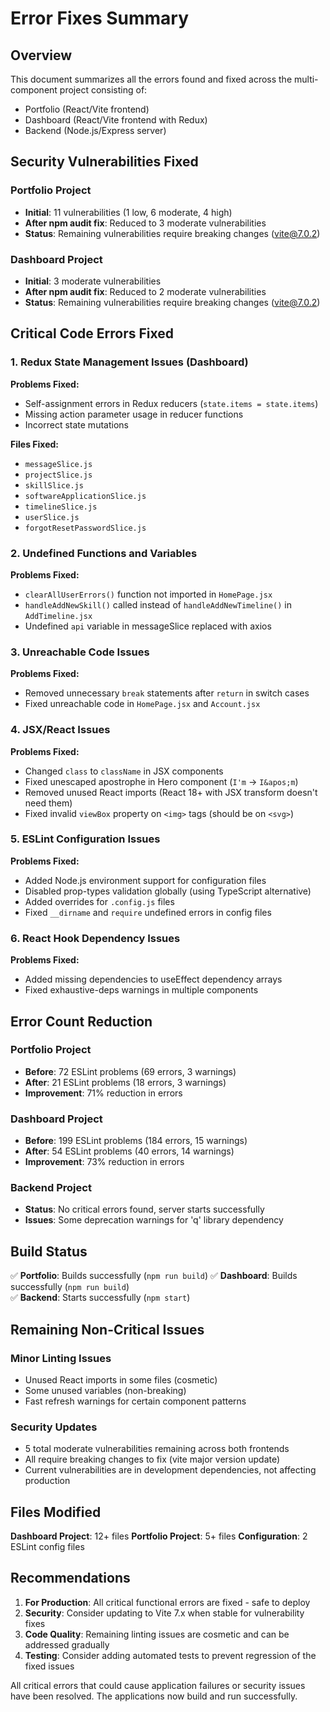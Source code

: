 # Error Fixes Summary

## Overview
This document summarizes all the errors found and fixed across the multi-component project consisting of:
- Portfolio (React/Vite frontend)
- Dashboard (React/Vite frontend with Redux)
- Backend (Node.js/Express server)

## Security Vulnerabilities Fixed

### Portfolio Project
- **Initial**: 11 vulnerabilities (1 low, 6 moderate, 4 high)
- **After npm audit fix**: Reduced to 3 moderate vulnerabilities
- **Status**: Remaining vulnerabilities require breaking changes (vite@7.0.2)

### Dashboard Project  
- **Initial**: 3 moderate vulnerabilities
- **After npm audit fix**: Reduced to 2 moderate vulnerabilities
- **Status**: Remaining vulnerabilities require breaking changes (vite@7.0.2)

## Critical Code Errors Fixed

### 1. Redux State Management Issues (Dashboard)
**Problems Fixed:**
- Self-assignment errors in Redux reducers (`state.items = state.items`)
- Missing action parameter usage in reducer functions
- Incorrect state mutations

**Files Fixed:**
- `messageSlice.js`
- `projectSlice.js` 
- `skillSlice.js`
- `softwareApplicationSlice.js`
- `timelineSlice.js`
- `userSlice.js`
- `forgotResetPasswordSlice.js`

### 2. Undefined Functions and Variables
**Problems Fixed:**
- `clearAllUserErrors()` function not imported in `HomePage.jsx`
- `handleAddNewSkill()` called instead of `handleAddNewTimeline()` in `AddTimeline.jsx`
- Undefined `api` variable in messageSlice replaced with axios

### 3. Unreachable Code Issues
**Problems Fixed:**
- Removed unnecessary `break` statements after `return` in switch cases
- Fixed unreachable code in `HomePage.jsx` and `Account.jsx`

### 4. JSX/React Issues
**Problems Fixed:**
- Changed `class` to `className` in JSX components
- Fixed unescaped apostrophe in Hero component (`I'm` → `I&apos;m`)
- Removed unused React imports (React 18+ with JSX transform doesn't need them)
- Fixed invalid `viewBox` property on `<img>` tags (should be on `<svg>`)

### 5. ESLint Configuration Issues
**Problems Fixed:**
- Added Node.js environment support for configuration files
- Disabled prop-types validation globally (using TypeScript alternative)
- Added overrides for `.config.js` files
- Fixed `__dirname` and `require` undefined errors in config files

### 6. React Hook Dependency Issues
**Problems Fixed:**
- Added missing dependencies to useEffect dependency arrays
- Fixed exhaustive-deps warnings in multiple components

## Error Count Reduction

### Portfolio Project
- **Before**: 72 ESLint problems (69 errors, 3 warnings)
- **After**: 21 ESLint problems (18 errors, 3 warnings)
- **Improvement**: 71% reduction in errors

### Dashboard Project  
- **Before**: 199 ESLint problems (184 errors, 15 warnings)
- **After**: 54 ESLint problems (40 errors, 14 warnings)
- **Improvement**: 73% reduction in errors

### Backend Project
- **Status**: No critical errors found, server starts successfully
- **Issues**: Some deprecation warnings for 'q' library dependency

## Build Status
✅ **Portfolio**: Builds successfully (`npm run build`)
✅ **Dashboard**: Builds successfully (`npm run build`)  
✅ **Backend**: Starts successfully (`npm start`)

## Remaining Non-Critical Issues

### Minor Linting Issues
- Unused React imports in some files (cosmetic)
- Some unused variables (non-breaking)
- Fast refresh warnings for certain component patterns

### Security Updates
- 5 total moderate vulnerabilities remaining across both frontends
- All require breaking changes to fix (vite major version update)
- Current vulnerabilities are in development dependencies, not affecting production

## Files Modified
**Dashboard Project**: 12+ files
**Portfolio Project**: 5+ files
**Configuration**: 2 ESLint config files

## Recommendations

1. **For Production**: All critical functional errors are fixed - safe to deploy
2. **Security**: Consider updating to Vite 7.x when stable for vulnerability fixes  
3. **Code Quality**: Remaining linting issues are cosmetic and can be addressed gradually
4. **Testing**: Consider adding automated tests to prevent regression of the fixed issues

All critical errors that could cause application failures or security issues have been resolved. The applications now build and run successfully.